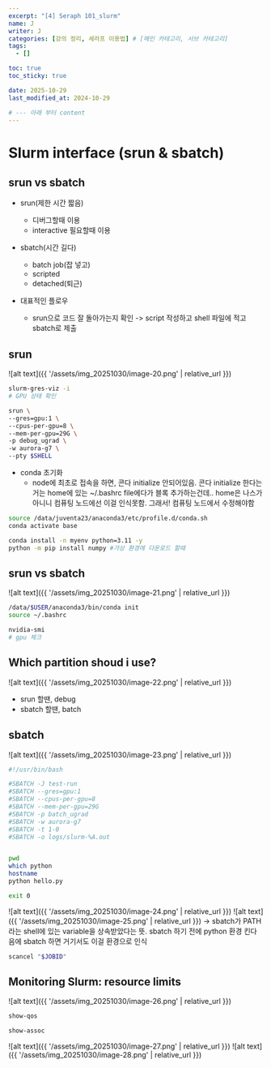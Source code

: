```yaml
---
excerpt: "[4] Seraph 101_slurm"
name: J
writer: J
categories: [강의 정리, 세라프 이용법] # [메인 카테고리, 서브 카테고리]
tags:
  - []

toc: true
toc_sticky: true

date: 2025-10-29
last_modified_at: 2024-10-29

# --- 아래 부터 content
---
```

# Slurm interface (srun & sbatch)

## srun vs sbatch
- srun(제한 시간 짧음)
    - 디버그할때 이용
    - interactive 필요할때 이용
- sbatch(시간 길다)
    - batch job(잡 넣고)
    - scripted
    - detached(퇴근)

- 대표적인 플로우
    - srun으로 코드 잘 돌아가는지 확인 -> script 작성하고 shell 파일에 적고 sbatch로 제출

## srun
![alt text]({{ '/assets/img_20251030/image-20.png' | relative_url }})
```bash
slurm-gres-viz -i
# GPU 상태 확인
```
```bash
srun \
--gres=gpu:1 \
--cpus-per-gpu=8 \
--mem-per-gpu=29G \
-p debug_ugrad \
-w aurora-g7 \
--pty $SHELL
```

- conda 초기화
    - node에 최초로 접속을 하면, 콘다 initialize 안되어있음. 콘다 initialize 한다는거는 home에 있는 ~/.bashrc file에다가 블록 추가하는건데.. home은 나스가 아니니 컴퓨팅 노드에선 이걸 인식못함. 그래서! 컴퓨팅 노드에서 수정해야함


```bash
source /data/juventa23/anaconda3/etc/profile.d/conda.sh
conda activate base

conda install -n myenv python=3.11 -y
python -m pip install numpy #가상 환경에 다운로드 할때
```


## srun vs sbatch


![alt text]({{ '/assets/img_20251030/image-21.png' | relative_url }})


```bash
/data/$USER/anaconda3/bin/conda init
source ~/.bashrc
```


```bash
nvidia-smi
# gpu 체크
```


## Which partition shoud i use?

![alt text]({{ '/assets/img_20251030/image-22.png' | relative_url }})

- srun 할땐, debug
- sbatch 할땐, batch

## sbatch

![alt text]({{ '/assets/img_20251030/image-23.png' | relative_url }})

```bash
#!/usr/bin/bash

#SBATCH -J test-run
#SBATCH --gres=gpu:1
#SBATCH --cpus-per-gpu=8
#SBATCH --mem-per-gpu=29G
#SBATCH -p batch_ugrad
#SBATCH -w aurora-g7
#SBATCH -t 1-0
#SBATCH -o logs/slurm-%A.out


pwd
which python
hostname
python hello.py

exit 0
```

![alt text]({{ '/assets/img_20251030/image-24.png' | relative_url }})
![alt text]({{ '/assets/img_20251030/image-25.png' | relative_url }})
-> sbatch가 PATH라는 shell에 있는 variable을 상속받았다는 뜻. sbatch 하기 전에 python 환경 킨다음에 sbatch 하면 거기서도 이걸 환경으로 인식

```bash
scancel "$JOBID"
```

## Monitoring Slurm: resource limits

![alt text]({{ '/assets/img_20251030/image-26.png' | relative_url }})
```bash
show-qos

show-assoc
```

![alt text]({{ '/assets/img_20251030/image-27.png' | relative_url }})
![alt text]({{ '/assets/img_20251030/image-28.png' | relative_url }})